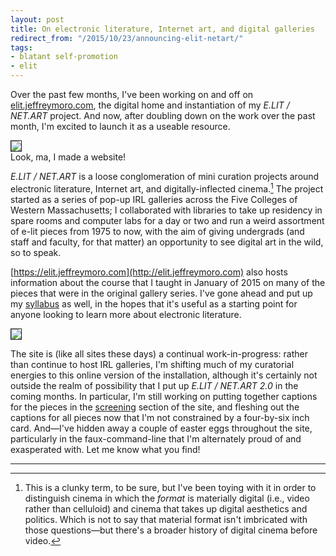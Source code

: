 ```yaml
---
layout: post
title: On electronic literature, Internet art, and digital galleries
redirect_from: "/2015/10/23/announcing-elit-netart/"
tags:
- blatant self-promotion
- elit
---
```


Over the past few months, I've been working on and off on [elit.jeffreymoro.com](http://elit.jeffreymoro.com), the digital home and instantiation of my *E.LIT / NET.ART* project. And now, after doubling down on the work over the past month, I'm excited to launch it as a useable resource.

<img border="1px" src="/assets/img/elit-site-1.jpg"/>
<div class="caption">Look, ma, I made a website!</div>

*E.LIT / NET.ART* is a loose conglomeration of mini curation projects around electronic literature, Internet art, and digitally-inflected cinema.[^1] The project started as a series of pop-up IRL galleries across the Five Colleges of Western Massachusetts; I collaborated with libraries to take up residency in spare rooms and computer labs for a day or two and run a weird assortment of e-lit pieces from 1975 to now, with the aim of giving undergrads (and staff and faculty, for that matter) an opportunity to see digital art in the wild, so to speak.

[^1]: This is a clunky term, to be sure, but I've been toying with it in order to distinguish cinema in which the *format* is materially digital (i.e., video rather than celluloid) and cinema that takes up digital aesthetics and politics. Which is not to say that material format isn't imbricated with those questions—but there's a broader history of digital cinema before video.

[https://elit.jeffreymoro.com](http://elit.jeffreymoro.com) also hosts information about the course that I taught in January of 2015 on many of the pieces that were in the original gallery series. I've gone ahead and put up my [syllabus](http://elit.jeffreymoro.com/course) as well, in the hopes that it's useful as a starting point for anyone looking to learn more about electronic literature.

<img border="1px" src="/assets/img/elit-site-2.jpg"/>

The site is (like all sites these days) a continual work-in-progress: rather than continue to host IRL galleries, I'm shifting much of my curatorial energies to this online version of the installation, although it's certainly not outside the realm of possibility that I put up *E.LIT / NET.ART 2.0* in the coming months. In particular, I'm still working on putting together captions for the pieces in the [screening](http://elit.jeffreymoro.com/screening) section of the site, and fleshing out the captions for all pieces now that I'm not constrained by a four-by-six inch card. And—I've hidden away a couple of easter eggs throughout the site, particularly in the faux-command-line that I'm alternately proud of and exasperated with. Let me know what you find!

---------
